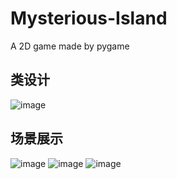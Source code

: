 # Mysterious-Island
A 2D game made by pygame

## 类设计
![image](https://user-images.githubusercontent.com/63850757/170566877-1247d1b9-fc92-4e2d-8be3-744875aee491.png)

## 场景展示
![image](https://user-images.githubusercontent.com/63850757/170567120-e80fbc67-5226-486b-bd60-79a42907431a.png)
![image](https://user-images.githubusercontent.com/63850757/170567197-85eff7dd-0d16-4cb6-9707-244a16bda562.png)
![image](https://user-images.githubusercontent.com/63850757/170567285-b0b18627-1b54-4319-8e58-3dce70e85348.png)
